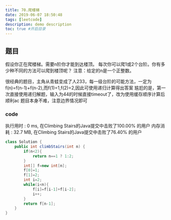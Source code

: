 ```yaml
---
title: 70.爬楼梯
date: 2019-06-07 18:50:48
tags: [leetcode] 
description: demo description
toc: true #开启目录
---
```


## 题目
假设你正在爬楼梯。需要n阶你才能到达楼顶。
每次你可以爬1或2个台阶。你有多少种不同的方法可以爬到楼顶呢？
注意：给定的n是一个正整数。
<!-- more -->

很经典的题目，主角从青蛙变成了人233，每一级台阶的可能方法，一定为f(n)=f(n-1)+f(n-2),而f(1)=1,f(2)=2,因此可使用递归计算得出答案
尴尬的是，第一次直接使用递归解题，输入为44的时候直接timeout了，改为使用缓存顺序计算后顺利ac
题目本身不难，注意边界情况即可

### code
执行用时 : 0 ms, 在Climbing Stairs的Java提交中击败了100.00% 的用户
内存消耗 : 32.7 MB, 在Climbing Stairs的Java提交中击败了76.40% 的用户

```java
class Solution {
    public int climbStairs(int n) {
        if(n<2){
            return n==1 ? 1:2;
        }
        int[] f=new int[n];
        f[0]=1;
        f[1]=2;
        int i=2;
        while(i<n){
            f[i]=f[i-1]+f[i-2];
            i++;
        }
        return f[n-1];
    }
}
```